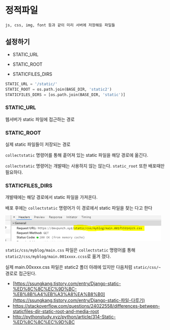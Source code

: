 # 정적파일

`js, css, img, font 등과 같이 미리 서버에 저장해둔 파일들`



## 설정하기

- STATIC_URL

- STATIC_ROOT
- STATICFILES_DIRS

```python
STATIC_URL = '/static/'
STATIC_ROOT = os.path.join(BASE_DIR, 'static2')
STATICFILES_DIRS = [os.path.join(BASE_DIR, 'static')]
```





### STATIC_URL

웹서버가 static 파일에 접근하는 경로



### STATIC_ROOT

실제 static 파일들이 저장되는 경로

`collectstatic` 명령어를 통해 흩어져 있는 static 파일을 해당 경로에 옮긴다.

`collectstatic` 명령어는 개발때는 사용하지 않는 않는다. `static_root` 또한 배포때만 필요하다.



### STATICFILES_DIRS

개발때에는 해당 경로에서 static 파일을 가져온다.

배포 후에는 `collectstatic` 명령어가 이 경로에서 static 파일을 찾는 다고 한다





![img](.\img\img9.png)

`static/css/myblog/main.css` 파일은 `collectstatic` 명령어를 통해 `static2/css/myblog/main.001xxxx.ccss`로 옮겨 졌다.

실제 main.00xxxx.css 파일은 static2 폴더 아래에 있지만 다음처럼 `static/css/~` 경로로 접근된다.



- [https://ssungkang.tistory.com/entry/Django-static-%ED%8C%8C%EC%9D%BC-%EB%8B%A4%EB%A3%A8%EA%B8%B0](https://ssungkang.tistory.com/entry/Django-static-파일-다루기)
- <https://stackoverflow.com/questions/24022558/differences-between-staticfiles-dir-static-root-and-media-root>
- <http://pythonstudy.xyz/python/article/314-Static-%ED%8C%8C%EC%9D%BC>